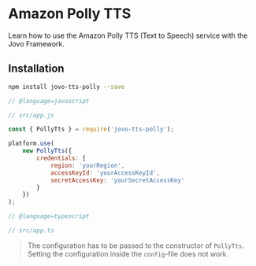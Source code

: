 # Amazon Polly TTS

Learn how to use the Amazon Polly TTS (Text to Speech) service with the Jovo Framework.

## Installation

```sh
npm install jovo-tts-polly --save
```

```javascript
// @language=javascript

// src/app.js

const { PollyTts } = require('jovo-tts-polly');

platform.use(
	new PollyTts({
		credentials: {
			region: 'yourRegion',
			accessKeyId: 'yourAccessKeyId',
			secretAccessKey: 'yourSecretAccessKey'
		}
	})
);

// @language=typescript

// src/app.ts
```

> The configuration has to be passed to the constructor of `PollyTts`. Setting the configuration inside the `config`-file does not work.


<!--[metadata]: {"description": "Learn how to use the Amazon Polly TTS (Text to Speech) service with the Jovo Framework.",
"route": "tts/amazon-polly" }-->
